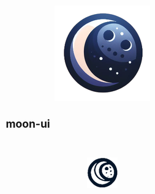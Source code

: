 <h3 align="center">
	<img src="https://github.com/didair/moon-ui/blob/main/docs/moon-ui_color.png?raw=true" width="250" alt="Logo"/><br/>
</h3>

# moon-ui

<p align="center">
	<br /><br /><br />
	<img src="https://github.com/didair/moon-ui/blob/main/docs/moon-ui_icon.png?raw=true" />
</p>

